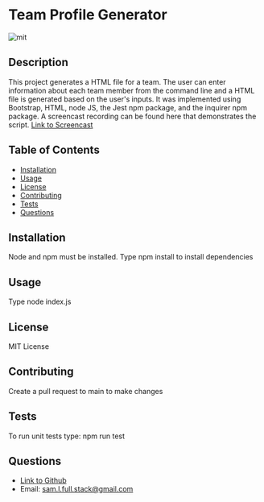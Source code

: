 # Team Profile Generator

![mit](https://img.shields.io/badge/license-MIT-blue)

## Description

This project generates a HTML file for a team. The user can enter information about each team member from the command line and a HTML file is generated based on the user's inputs. It was implemented using Bootstrap, HTML, node JS, the Jest npm package, and the inquirer npm package. A screencast recording can be found here that demonstrates the script. [Link to Screencast](https://drive.google.com/file/d/1G82HIIh2srPyCKwjxcZ0KJuA25m3DlYN/view)

## Table of Contents

* [Installation](#installation)
* [Usage](#usage)
* [License](#license)
* [Contributing](#contributing)
* [Tests](#tests)
* [Questions](#questions)
## Installation
Node and npm must be installed. Type npm install to install dependencies

## Usage

Type node index.js

## License

MIT License

## Contributing

Create a pull request to main to make changes

## Tests

To run unit tests type: npm run test

## Questions

- [Link to Github](https://github.com/ts795)
- Email: sam.l.full.stack@gmail.com
